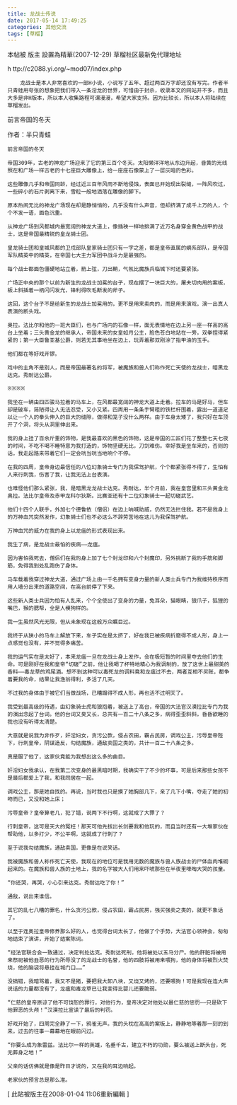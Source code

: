 ```yaml
---
title: 龙战士传说
date: 2017-05-14 17:49:25
categories: 其他交流
tags: [草榴]
---
```

本帖被 版主 設置為精華(2007-12-29)
草榴社区最新免代理地址

h ttp://c2088.yi.org/~mod07/index.php

        龙战士是本人非常喜欢的一部H小说，小说写了五年、超过两百万字却还没有写完。作者半只青蛙用夸张的想象把我们带入一条淫龙的世界，可惜由于封杀，收录本文的网站并不多，而且大多是非H版本，所以本人收集路程可谓漫漫，希望大家支持。因为比较长，所以本人将陆续在草榴发出。



前言帝国的冬天

作者：半只青蛙


    前言帝国的冬天

    帝国309年，古老的神龙广场迎来了它的第三百个冬天。太阳懒洋洋地从东边升起，昏黄的光线照在和广场一样古老的十七座巨大雕像上，给一座座石像蒙上了一层灰暗的色彩。

    这些雕像几乎和帝国同龄，经过近三百年风雨不断地侵蚀，表面已开始现出裂缝，一阵风吹过，一些碎小的石片剥离下来，雪粒一般地洒落在雕像的脚下。

    原本热闹无比的神龙广场现在却是静悄悄的，几乎没有什么声音，但却挤满了成千上万的人，个个不发一语，面色沉重。

    从神龙广场到风都城内最宽阔的神龙大道上，像插秧一样地排满了近万名身穿金黄色战甲的战士，这是帝国最精锐的皇龙骑士团。

    皇龙骑士团和皇城风都的卫戍部队皇家骑士团只有一字之差，都是皇帝直属的嫡系部队，是帝国军队精英中的精英，在帝国七大主力军团中战斗力是最强的。

    每个战士都面色僵硬地站立着，箭上弦，刀出鞘，气氛比魔族兵临城下时还要紧张。

    广场正中央的那个以前为新生的龙战士加冕的台子，现在摆了一块巨大的，屠夫切肉用的案板，板上斜插着一柄闪闪发光，锋利得吹毛断发的斧子。

    这回，这个台子不是给新生的龙战士加冕用的，更不是用来卖肉的，而是用来演戏，演一出真人表演的断头戏。

    奥拉。法比尔和他的一班大臣们，也与广场内的石像一样，面无表情地在边上另一座一样高的高台上坐着；三头黄金龙的继承人，帝国未来的女皇如月公主，脸色苍白地站在一旁，双拳捏得紧紧的；第一大臣鲁亚基公爵，则若无其事地坐在边上，玩弄着那双刚涂了指甲油的玉手。

    他们都在等好戏开锣。

    戏中的主角不是别人，而是帝国最著名的将军，被魔族和兽人们称作死亡天使的龙战士，暗黑龙达克。秀耐达公爵。

    ※※※※

    我坐在一辆由四匹骏马拉着的马车上，在风都最宽阔的神龙大道上走着。拉车的马是好马，但车却是破车，简陋得让人无法忍受，又小又紧。四周用一条条手臂粗的铁栏杆围着，露出一道道足以让一个人的拳头伸入的巨大的缝隙，做得和笼子没什么两样。由于车身太矮了，我只好在车顶开了个洞，将头从洞里伸出来。

    我的身上挂了百余斤重的饰物，是我最喜欢的黑色的饰物，这是帝国的工匠们花了整整七天七夜的时间，不吃不喝不睡特意为我打造的，饰物坚硬无比，刀剑难伤。幸好我是坐车来的，否则的话，我走起路来带着它们一定会咣当咣当地响个不停。

    在我的四周，皇帝身边最信任的八位幻象骑士专门为我保驾护航，个个都紧张得不得了，生怕有人来行刺我，伤害了我，让我无法上台表演。

    也难怪他们那么紧张，我，是暗黑龙龙战士达克。秀耐达，半个月前，我在皇宫里和三头黄金龙奥拉。法比尔皇帝及赤甲龙科尔狄斯。比赛亚还有十二位幻象骑士一起切磋武艺。

    他们十四个人联手，外加七个德鲁依（僧侣）在边上呐喊助威，仍然无法拦住我。若不是我身上的万神血咒突然发作，幻象骑士们也不必这么不辞劳苦地在这儿为我保驾护航。

    万神血咒的威力在我的身上以龙瘟的形式表现出来。

    我生了病，是龙战士最怕的疾病——龙瘟。

    因为害怕我死去，僧侣们在我的身上加了七个封龙印和六个封魔印，另外挑断了我的手筋和脚筋，免得我到处乱跑伤了身体。

    马车载着我穿过神龙大道，通过广场上由一千名拥有变身力量的新人类士兵专门为我维持秩序而用人墙分出来的道路空间，在高台前停了下来。

    这些新人类士兵因为怕有人乱来，个个全使出了变身的力量，兔耳朵，猫眼睛，狼爪子，狐狸的嘴巴，猴的腮帮，全是人模狗样的。

    我一生虽然风光无限，但从未象现在这般万众瞩目过。

    我终于从狭小的马车上解放下来，车子实在是太挤了，好在我已被疾病折磨得不成人形，身上一点感觉也没有，并不觉得多痛苦。

    我的运气实在是太好了，本来龙瘟一旦在龙战士身上发作，会在极短暂的时间里夺去他们的生命。可是刚好在我和皇帝“切磋”之前，他让我喝了杯特地精心为我调制的，放了这世上最甜美的香料——毒龙草的鸡尾酒。想不到这种可以毒死龙的调料竟和龙瘟过不去，两者互相不买账，都争着要我的命，结果让我渔翁得利，多活了几天。

    不过我的身体由于被它们当做战场，已糟蹋得不成人形，再也活不过明天了。

    我受到最高级的待遇，由幻象骑士虎和狼抱着，被送上了高台，帝国的大法官汉漠拉比专门为我的演出念起了台词。他的台词又臭又长，总共有一百二十八条之多，病得歪歪斜斜，昏昏欲睡的我也没有听得太清楚。

    大意就是说我为非作歹，奸淫妇女，贪污公款，侵占农田，霸占民房，调戏公主，污辱皇帝陛下，行刺皇帝，阴谋造反，勾结魔族，通敌卖国之类的，共计一百二十八条之多。

    真是服了他了，这家伙竟能为我想出这么多的曲目。

    奸淫妇女我承认，在我第二次变身的最黑暗时期，我确实干了不少的坏事，可是后来那些女孩不是最后都爱上了我，和我同居在一起。

    调戏公主，那是她自找的。再说，当时我也只是摸了她胸部几下，亲了几下小嘴，夺走了她的初吻而已，又没和她上床；

    污辱皇帝？皇帝算老几，犯了错，说两下不行啊，这就成了大罪了？

    行刺皇帝，这可是天大的冤枉！那天可他先拔出长剑要我和他玩的，而且当时还有一大堆家伙在帮助他，以多打少，不公平啊，这就成了行刺了？

    至于说我勾结魔族，通敌卖国，更像是在说笑话。

    我被魔族和兽人称作死亡天使，我现在的地位可是我用无数的魔族与兽人族战士的尸体血肉堆砌起来的。在魔族和兽人族的土地上，我的名字被大人们用来吓唬那些在半夜里嚎啕大哭的孩童。

    “你还哭，再哭，小心引来达克。秀耐达吃了你！”

    通敌，说出来谁信。

    其它的乱七八糟的罪名，什么贪污公款，侵占农田，霸占民房，强买强卖之类的，就更不象话了。

    以至于连奥拉皇帝修养那么好的人，也觉得台词太长了，他做了个手势，大法官心领神会，匆匆地结束了演讲，开始了结案陈词。

    “经法官联合会一致通过，决定判处达克。秀耐达死刑，他将被处以五马分尸。他的肝脏将被用来祭祀被他丑恶的行为所辱没了的龙战士的名誉，他的四肢将被用来喂狗，他的身体将被烈火焚烧，他的脑袋将悬挂在城门口……”

    没搞错，我暗骂着，我又不是猪，要把我大卸八块，又烧又烤的，还要喂狗！可是我现在连大声说话的力量都没有了，龙瘟和毒龙草已让我变得比婴儿还要脆弱。

    “仁慈的皇帝原谅了他不可饶恕的罪行，对他行为，皇帝决定对他处以最仁慈的惩罚——只是砍下他罪恶的头颅！”汉漠拉比宣读了最后的判罚。

    好戏开始了，四周完全静了一下，鸦雀无声。我的头枕在高高的案板上，静静地等着那一刻的到来，过去的往事一幕幕地在眼前闪过。

    “你要么成为象雷兹。法比尔一样的英雄，名垂千古，建立不朽的功勋，要么被送上断头台，死无葬身之地！”

    父亲的话仿佛就是像是昨日才说的，又在我的耳边响起。

    老家伙的预言总是那么准。


[ 此貼被版主在2008-01-04 11:06重新編輯 ]